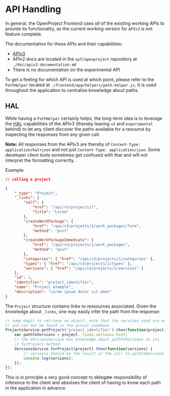 API Handling
============

In general, the OpenProject Frontend uses _all_ of the existing working APIs to provide its functionality, as the current working version for `APIv3` is not feature complete.

The documentation for these APIs and their capabilities:

- [APIv3](http://opf.github.io/apiv3-doc/)
- APIv2 docs are located in the `opf/openproject` repository at `./doc/apiv2-documentation.md`
- There is no documentation on the experimental API

To get a feeling for which API is used at which point, please refer to the `PathHelper` located at `./frontend/app/helpers/path-helper.js`. It is used throughout the application to centralize knowledge about paths.

## HAL

While having a `PathHelper` certainly helps, the long-term idea is to leverage the [HAL](http://stateless.co/hal_specification.html)-capabilities of the APIv3 (thereby leaving `v2` and `experimental` behind) to let any client discover the paths available for a resource by inspecting the responses from any given call.

__Note:__ All responses from the APIv3 are thereby of `Content-Type: application/hal+json` and not just `Content-Type: application/json`. Some developer client tools sometimes get confused with that and will not interpret the formatting correctly.

Example:

```json
// calling a project

{
    "_type": "Project",
    "_links": {
        "self": {
            "href": "/api/v3/projects/1",
            "title": "Lorem"
        },
        "createWorkPackage": {
            "href": "/api/v3/projects/1/work_packages/form",
            "method": "post"
        },
        "createWorkPackageImmediate": {
            "href": "/api/v3/projects/1/work_packages",
            "method": "post"
        },
        "categories": { "href": "/api/v3/projects/1/categories" },
        "types": { "href": "/api/v3/projects/1/types" },
        "versions": { "href": "/api/v3/projects/1/versions" }
    },
    "id": 1,
    "identifier": "project_identifier",
    "name": "Project example",
    "description": "Lorem ipsum dolor sit amet"
}
```

The `Project` structure contains links to ressources associated. Given the knowledge about `_links`, one may easily infer the path from the response:

```javascript
// some magic to retrieve an object, note that the services used are examplary 
// and can not be found in the actual codebase
ProjectsService.getProject('project_identifier').then(function(project) {
    var pathToVersions = project._links.versions.href;
    // the VersionsService has knowledge about pathToVersions in its 
    // forProject method
    VersionsService.forProject(project).then(function(versions) {
        // versions should be the result of the call to pathtoVersions
        console.log(versions);
    });
});
```

This is in principle a very good concept to delegate responsibility of inference to the client and absolves the client of having to know each path in the application in advance.

